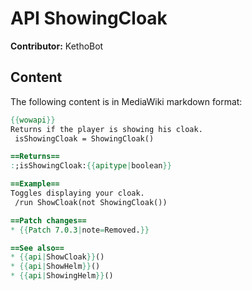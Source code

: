 # API ShowingCloak

**Contributor:** KethoBot

## Content

The following content is in MediaWiki markdown format:

```mediawiki
{{wowapi}}
Returns if the player is showing his cloak.
 isShowingCloak = ShowingCloak()

==Returns==
:;isShowingCloak:{{apitype|boolean}}

==Example==
Toggles displaying your cloak.
 /run ShowCloak(not ShowingCloak())

==Patch changes==
* {{Patch 7.0.3|note=Removed.}}

==See also==
* {{api|ShowCloak}}()
* {{api|ShowHelm}}()
* {{api|ShowingHelm}}()
```